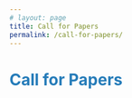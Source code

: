 ```yaml
---
# layout: page
title: Call for Papers
permalink: /call-for-papers/
---
```


# <span style="color:#267CB9"> Call for Papers </span>
